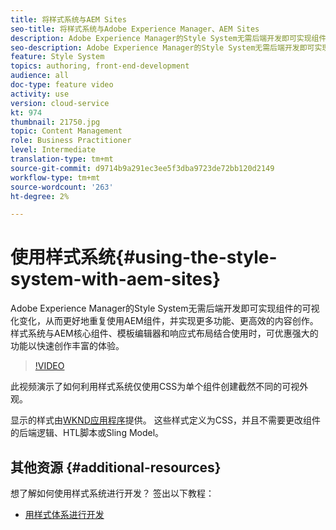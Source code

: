 ```yaml
---
title: 将样式系统与AEM Sites
seo-title: 将样式系统与Adobe Experience Manager、AEM Sites
description: Adobe Experience Manager的Style System无需后端开发即可实现组件的可视化变化，从而更好地重复使用AEM组件，并实现更多功能、更高效的内容创作。 样式系统与AEM核心组件、模板编辑器和响应式布局结合使用时，可优惠强大的功能以快速创作丰富的体验。
seo-description: Adobe Experience Manager的Style System无需后端开发即可实现组件的可视化变化，从而更好地重复使用AEM组件，并实现更多功能、更高效的内容创作。 样式系统与AEM核心组件、模板编辑器和响应式布局结合使用时，可优惠强大的功能以快速创作丰富的体验。
feature: Style System
topics: authoring, front-end-development
audience: all
doc-type: feature video
activity: use
version: cloud-service
kt: 974
thumbnail: 21750.jpg
topic: Content Management
role: Business Practitioner
level: Intermediate
translation-type: tm+mt
source-git-commit: d9714b9a291ec3ee5f3dba9723de72bb120d2149
workflow-type: tm+mt
source-wordcount: '263'
ht-degree: 2%

---
```



# 使用样式系统{#using-the-style-system-with-aem-sites}

Adobe Experience Manager的Style System无需后端开发即可实现组件的可视化变化，从而更好地重复使用AEM组件，并实现更多功能、更高效的内容创作。 样式系统与AEM核心组件、模板编辑器和响应式布局结合使用时，可优惠强大的功能以快速创作丰富的体验。

>[!VIDEO](https://video.tv.adobe.com/v/21750/?quality=12&learn=on)

此视频演示了如何利用样式系统仅使用CSS为单个组件创建截然不同的可视外观。

显示的样式由[WKND应用程序](https://github.com/adobe/aem-guides-wknd)提供。 这些样式定义为CSS，并且不需要更改组件的后端逻辑、HTL脚本或Sling Model。

## 其他资源 {#additional-resources}

想了解如何使用样式系统进行开发？ 签出以下教程：

* [用样式体系进行开发](https://experienceleague.adobe.com/docs/experience-manager-learn/getting-started-wknd-tutorial-develop/style-system.html)
